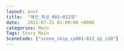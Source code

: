 ```yaml
---
layout: post
title:  "메인_회상_001~012장"
date:   2021-07-21 01:00:00 +0000
categories: Main
Tags: Story Main
SceneCode: ["scene_skip_cp001-012_q1_s10"]
---
```

